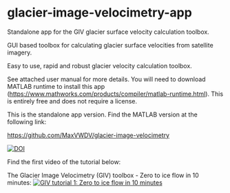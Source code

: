 # glacier-image-velocimetry-app
Standalone app for the GIV glacier surface velocity calculation toolbox.

GUI based toolbox for calculating glacier surface velocities from satellite imagery.

Easy to use, rapid and robust glacier velocity calculation toolbox.

See attached user manual for more details. You will need to download MATLAB runtime to install this app (https://www.mathworks.com/products/compiler/matlab-runtime.html). This is entirely free and does not require a license.

This is the standalone app version. Find the MATLAB version at the following link:

https://github.com/MaxVWDV/glacier-image-velocimetry


[![DOI](https://zenodo.org/badge/275828491.svg)](https://zenodo.org/badge/latestdoi/275828491)


Find the first video of the tutorial below:

The Glacier Image Velocimetry (GIV) toolbox - Zero to ice flow in 10 minutes:
[![GIV tutorial 1: Zero to ice flow in 10 minutes](https://img.youtube.com/vi/mu15GX2jy20/0.jpg)](https://youtu.be/mu15GX2jy20 "GIV tutorial 1: Zero to ice flow in 10 minutes")
